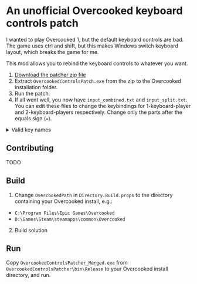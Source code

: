 # An unofficial Overcooked keyboard controls patch

I wanted to play Overcooked 1, but the default keyboard controls are bad.
The game uses ctrl and shift, but this makes Windows switch keyboard layout, which breaks the game for me.

This mod allows you to rebind the keyboard controls to whatever you want.

1. [Download the patcher zip file](https://github.com/Wouterdek/OvercookedControlsPatch/releases/download/1.0/patch.zip)
2. Extract `OvercookedControlsPatch.exe` from the zip to the Overcooked installation folder.
3. Run the patch.
4. If all went well, you now have `input_combined.txt` and `input_split.txt`. You can edit these files to change the keybindings for 1-keyboard-player and 2-keyboard-players respectively. Change only the parts after the equals sign (`=`).


<details>
  <summary>Valid key names</summary>
  
- Alt
- Command
- Control
- LeftShift
- LeftAlt
- LeftCommand
- LeftControl
- RightShift
- RightAlt
- RightCommand
- RightControl
- Escape
- F1
- F2
- F3
- F4
- F5
- F6
- F7
- F8
- F9
- F10
- F11
- F12
- Key0
- Key1
- Key2
- Key3
- Key4
- Key5
- Key6
- Key7
- Key8
- Key9
- A
- B
- C
- D
- E
- F
- G
- H
- I
- J
- K
- L
- M
- N
- O
- P
- Q
- R
- S
- T
- U
- V
- W
- X
- Y
- Z
- Backquote
- Minus
- Equals
- Backspace
- Tab
- LeftBracket
- RightBracket
- Backslash
- Semicolon
- Quote
- Return
- Comma
- Period
- Slash
- Space
- Insert
- Delete
- Home
- End
- PageUp
- PageDown
- LeftArrow
- RightArrow
- UpArrow
- DownArrow
- Pad0
- Pad1
- Pad2
- Pad3
- Pad4
- Pad5
- Pad6
- Pad7
- Pad8
- Pad9
- Numlock
- PadDivide
- PadMultiply
- PadMinus
- PadPlus
- PadEnter
- PadPeriod
- Clear
- PadEquals
- F13
- F14
- F15
- AltGr
- CapsLock
- ExclamationMark
- Tilde
- At
- Hash
- Dollar
- Percent
- Caret
- Ampersand
- Asterisk
- LeftParen
- RightParen
- Underscore
- Plus
- LeftBrace
- RightBrace
- Pipe
- Colon
- DoubleQuote
- LessThan
- GreaterThan
- QuestionMark
</details>

## Contributing
TODO

## Build
1. Change `OvercookedPath` in `Directory.Build.props` to the directory containing your Overcooked install, e.g.:
* `C:\Program Files\Epic Games\Overcooked`
* `D:\Games\Steam\steamapps\common\Overcooked`
2. Build solution

## Run
Copy `OvercookedControlsPatcher_Merged.exe` from `OvercookedControlsPatcher\bin\Release` to your Overcooked install directory, and run.

